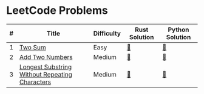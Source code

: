 # LeetCode Problems

| # | Title   | Difficulty | Rust Solution | Python Solution |
|---| ------- | ---------- | ------------- | --------------- |
| 1 | [Two Sum](https://github.com/andrewleverette/leetcode_problems/tree/master/two_sum) | Easy | [📄](https://github.com/andrewleverette/leetcode_problems/blob/master/two_sum/rust/two_sum/src/lib.rs)| [📄](https://github.com/andrewleverette/leetcode_problems/blob/master/two_sum/python/two_sum.py) |
| 2 | [Add Two Numbers](https://github.com/andrewleverette/leetcode_problems/tree/master/add_two_numbers) | Medium | [📄](https://github.com/andrewleverette/leetcode_problems/blob/master/add_two_numbers/rust/add_two_numbers/src/lib.rs)| [📄](https://github.com/andrewleverette/leetcode_problems/blob/master/add_two_numbers/python/add_two_numbers.py) |
| 3 | [Longest Substring Without Repeating Characters](https://github.com/andrewleverette/leetcode_problems/tree/master/longest_substring_without_repeating_characters) | Medium | [📄](https://github.com/andrewleverette/leetcode_problems/blob/master/longest_substring_without_repeating_characters/rust/solution/src/lib.rs)| [📄](https://github.com/andrewleverette/leetcode_problems/blob/master/longest_substring_without_repeating_characters/python/solution.py) |